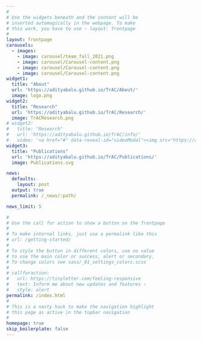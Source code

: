 ```yaml
---
#
# Use the widgets beneath and the content will be
# inserted automagically in the webpage. To make
# this work, you have to use › layout: frontpage
#
layout: frontpage
carousels:
  - images: 
    - image: carousel/team_fall_2021.png
    - image: carousel/Carousel-content.png
    - image: carousel/Carousel-content.png
    - image: carousel/Carousel-content.png
widget1:
  title: "About"
  url: 'https://adityabalu.github.io/TrAC/About/'
  image: logo.png
widget2:
  title: "Research"
  url: 'https://adityabalu.github.io/TrAC/Research/'
  image: TrACResearch.png
# widget2:
#   title: "Research"
#   url: 'https://adityabalu.github.io/TrAC/info/'
#   video: '<a href="#" data-reveal-id="videoModal"><img src="https://adityabalu.github.io/TrAC/images/TrACResearch.png" width="302" height="182" alt=""/></a>'
widget3:
  title: "Publications"
  url: 'https://adityabalu.github.io/TrAC/Publications/'
  image: Publications.svg

news:
  defaults:
    layout: post
  output: true
  permalink: /_news/:path/

news_limit: 5

#
# Use the call for action to show a button on the frontpage
#
# To make internal links, just use a permalink like this
# url: /getting-started/
#
# To style the button in different colors, use no value
# to use the main color or success, alert or secondary.
# To change colors see sass/_01_settings_colors.scss
#
# callforaction:
#   url: https://tinyletter.com/feeling-responsive
#   text: Inform me about new updates and features ›
#   style: alert
permalink: /index.html
#
# This is a nasty hack to make the navigation highlight
# this page as active in the topbar navigation
#
homepage: true
skip_boilerplate: false
---
```


